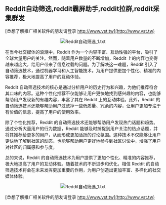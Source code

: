 ## **Reddit自动筛选,reddit霸屏助手,reddit拉群,reddit采集群发**

[😍想了解推广相关软件的朋友请登录 http://www.vst.tw](http://www.vst.tw)

 <center><img src="https://vst.tw/MP4/tuiguang/png/1.png" alt="Reddit自动筛选_1.txt"></center>

在当今社交媒体的浪潮中，Reddit 作为一个内容丰富、互动性强的平台，吸引了全球大量用户的关注。然而，随着用户数量的不断增加，Reddit 上的内容也变得越来越庞大，给用户带来了信息过载的问题。为了解决这一难题，Reddit 引入了自动筛选技术，通过机器学习和人工智能技术，为用户提供更加个性化、精准的内容推荐，极大地提高了用户的互动体验。

Reddit 自动筛选技术的核心是通过分析用户的历史行为和兴趣，为他们推荐符合其口味的内容。这种个性化推荐不仅能够让用户更快地找到感兴趣的内容，也能够帮助用户发现新的有趣内容，丰富了其在 Reddit 上的互动体验。此外，Reddit 的自动筛选技术还能够帮助用户过滤掉一些低质量、冗余的内容，让用户更加专注于有价值的信息，提高了用户的使用效率。

除了个性化推荐，Reddit 的自动筛选技术还能够帮助用户发现热门话题和趋势。通过分析大量用户的行为数据，Reddit 能够及时捕捉到用户关注的热点话题，并将其推荐给更多的用户，从而形成更加活跃的讨论氛围。这种技术不仅能够让用户更快地了解到社区的动态，也能够帮助用户更好地参与到社区讨论中，增强了用户对社区的归属感和参与度。

总的来说，Reddit 的自动筛选技术为用户提供了更加个性化、精准的内容推荐，极大地提高了用户的互动体验。随着技术的不断进步和优化，相信 Reddit 的自动筛选技术将会在未来发挥更加重要的作用，为用户创造出更加丰富、多样化的社交媒体体验。

 <center><img src="https://vst.tw/MP4/tuiguang/png/5.png" alt="Reddit自动筛选_1.txt"></center>

[😍想了解推广相关软件的朋友请登录 http://www.vst.tw](http://www.vst.tw)



